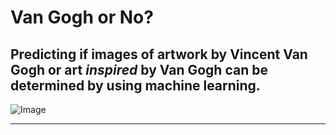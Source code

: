 # Van Gogh or No?

Predicting if images of artwork by Vincent Van Gogh or art _inspired_ by Van Gogh can be determined by using machine learning.
---
![Image](https://vangoghornot.s3.amazonaws.com/van_gogh_resized/gogh10.jpg)

---

